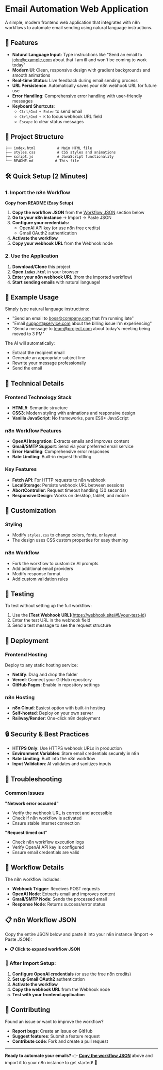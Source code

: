 # Email Automation Web Application

A simple, modern frontend web application that integrates with n8n workflows to automate email sending using natural language instructions.

## 🚀 Features

- **Natural Language Input**: Type instructions like "Send an email to john@example.com about that I am ill and won't be coming to work today"
- **Modern UI**: Clean, responsive design with gradient backgrounds and smooth animations
- **Real-time Status**: Live feedback during email sending process
- **URL Persistence**: Automatically saves your n8n webhook URL for future use
- **Error Handling**: Comprehensive error handling with user-friendly messages
- **Keyboard Shortcuts**: 
  - `Ctrl/Cmd + Enter` to send email
  - `Ctrl/Cmd + K` to focus webhook URL field
  - `Escape` to clear status messages

## 📁 Project Structure

```
├── index.html          # Main HTML file
├── styles.css          # CSS styles and animations
├── script.js           # JavaScript functionality
└── README.md          # This file
```

## 🛠️ Quick Setup (2 Minutes)

### 1. Import the n8n Workflow

**Copy from README (Easy Setup)**
1. **Copy the workflow JSON** from the [Workflow JSON](#-n8n-workflow-json) section below
2. **Go to your n8n instance** → Import → Paste JSON
3. **Configure your credentials:**
   - OpenAI API key (or use n8n free credits)
   - Gmail OAuth2 authentication
4. **Activate the workflow**
5. **Copy your webhook URL** from the Webhook node

### 2. Use the Application

1. **Download/Clone** this project
2. **Open `index.html`** in your browser
3. **Enter your n8n webhook URL** (from the imported workflow)
4. **Start sending emails** with natural language!

## 📧 Example Usage

Simply type natural language instructions:
- "Send an email to boss@company.com that I'm running late"
- "Email support@service.com about the billing issue I'm experiencing"  
- "Send a message to team@project.com about today's meeting being moved to 3 PM"

The AI will automatically:
- Extract the recipient email
- Generate an appropriate subject line
- Rewrite your message professionally
- Send the email

## 🔧 Technical Details

### Frontend Technology Stack
- **HTML5**: Semantic structure
- **CSS3**: Modern styling with animations and responsive design
- **Vanilla JavaScript**: No frameworks, pure ES6+ JavaScript

### n8n Workflow Features
- **OpenAI Integration**: Extracts emails and improves content
- **Gmail/SMTP Support**: Send via your preferred email service
- **Error Handling**: Comprehensive error responses
- **Rate Limiting**: Built-in request throttling

### Key Features
- **Fetch API**: For HTTP requests to n8n webhook
- **LocalStorage**: Persists webhook URL between sessions
- **AbortController**: Request timeout handling (30 seconds)
- **Responsive Design**: Works on desktop, tablet, and mobile

## 🎨 Customization

### Styling
- Modify `styles.css` to change colors, fonts, or layout
- The design uses CSS custom properties for easy theming

### n8n Workflow
- Fork the workflow to customize AI prompts
- Add additional email providers
- Modify response format
- Add custom validation rules

## 🧪 Testing

To test without setting up the full workflow:
1. Use the **[Test Webhook URL]**(https://webhook.site/#!/your-test-id)
2. Enter the test URL in the webhook field  
3. Send a test message to see the request structure

## 🚀 Deployment

### Frontend Hosting
Deploy to any static hosting service:
- **Netlify**: Drag and drop the folder
- **Vercel**: Connect your GitHub repository
- **GitHub Pages**: Enable in repository settings

### n8n Hosting
- **n8n Cloud**: Easiest option with built-in hosting
- **Self-hosted**: Deploy on your own server
- **Railway/Render**: One-click n8n deployment

## 🔒 Security & Best Practices

- **HTTPS Only**: Use HTTPS webhook URLs in production
- **Environment Variables**: Store email credentials securely in n8n
- **Rate Limiting**: Built into the n8n workflow
- **Input Validation**: AI validates and sanitizes inputs

## 🐛 Troubleshooting

### Common Issues

**"Network error occurred"**
- Verify the webhook URL is correct and accessible
- Check if n8n workflow is activated
- Ensure stable internet connection

**"Request timed out"**  
- Check n8n workflow execution logs
- Verify OpenAI API key is configured
- Ensure email credentials are valid

## 📄 Workflow Details

The n8n workflow includes:
- **Webhook Trigger**: Receives POST requests
- **OpenAI Node**: Extracts email and improves content  
- **Gmail/SMTP Node**: Sends the processed email
- **Response Node**: Returns success/error status

## 📋 n8n Workflow JSON

Copy the entire JSON below and paste it into your n8n instance (Import → Paste JSON):

<details>
<summary><strong>📋 Click to expand workflow JSON</strong></summary>

```json
{
  "name": "Email Automation",
  "nodes": [
    {
      "parameters": {
        "httpMethod": "POST",
        "path": "send-email",
        "responseMode": "responseNode",
        "options": {}
      },
      "type": "n8n-nodes-base.webhook",
      "typeVersion": 2,
      "position": [
        0,
        0
      ],
      "id": "9eb45f87-3f37-4f49-83c5-b8145ce0c090",
      "name": "Webhook",
      "webhookId": "e62f96c0-5f18-4804-8930-f34b9c4695e4"
    },
    {
      "parameters": {
        "promptType": "define",
        "text": "={{ $json.body.text }}",
        "options": {
          "systemMessage": "You are an email automation assistant. When you receive a natural language email request, you should:\n\n1. Parse the request to extract the recipient email address\n2. Generate an appropriate subject line  \n3. Create a professional email body\n4. Use the Gmail tool to send the email\n\nIMPORTANT: You have access to a Gmail tool. Use it to send emails with these parameters:\n- to: (recipient email address)\n- subject: (generated subject line)\n- message: (professional email body)\n\nExamples:\nInput: \"Send an email to boss@company.com that I'm running late\"\nAction: Use Gmail tool with:\n- to: boss@company.com\n- subject: \"Running Late Today\" \n- message: \"Dear Boss,\\n\\nI wanted to let you know that I am running late today. I apologize for any inconvenience this may cause.\\n\\nBest regards\"\n\nAlways confirm when the email has been sent successfully."
        }
      },
      "type": "@n8n/n8n-nodes-langchain.agent",
      "typeVersion": 2,
      "position": [
        220,
        0
      ],
      "id": "7d1a8d0f-c8de-44c1-b5b5-884557507f12",
      "name": "AI Agent"
    },
    {
      "parameters": {
        "model": {
          "__rl": true,
          "mode": "list",
          "value": "gpt-4.1-mini"
        },
        "options": {}
      },
      "type": "@n8n/n8n-nodes-langchain.lmChatOpenAi",
      "typeVersion": 1.2,
      "position": [
        220,
        200
      ],
      "id": "97ae2a99-5f42-4167-ac43-fd82b3b9fa8f",
      "name": "OpenAI Chat Model",
      "credentials": {
        "openAiApi": {
          "id": "qsrVNzLhHX2N3yvV",
          "name": "n8n free OpenAI API credits"
        }
      }
    },
    {
      "parameters": {
        "descriptionType": "manual",
        "toolDescription": "Use this tool to send emails. The AI will provide these parameters:\n- to: recipient email address (required)\n- subject: email subject line (required) \n- message: email body content (required)\n\nAlways extract the recipient email from the user's natural language request and generate appropriate professional subject lines and email content.",
        "sendTo": "={{ /*n8n-auto-generated-fromAI-override*/ $fromAI('To', ``, 'string') }}",
        "subject": "={{ /*n8n-auto-generated-fromAI-override*/ $fromAI('Subject', ``, 'string') }}",
        "emailType": "text",
        "message": "={{ /*n8n-auto-generated-fromAI-override*/ $fromAI('Message', ``, 'string') }}",
        "options": {}
      },
      "type": "n8n-nodes-base.gmailTool",
      "typeVersion": 2.1,
      "position": [
        380,
        200
      ],
      "id": "f427c998-c979-441a-8a3a-88bcf4270f50",
      "name": "Gmail",
      "webhookId": "e71d5788-0f59-422f-a0e7-b048ad6fea2c",
      "credentials": {
        "gmailOAuth2": {
          "id": "XXJLD3Frts3yb7hZ",
          "name": "Gmail account 3"
        }
      }
    },
    {
      "parameters": {
        "respondWith": "json",
        "responseBody": "{\n  \"success\": true,\n  \"message\": \"{{ $json.output }}\",\n  \"agent_response\": \"Email processed and sent successfully\"\n}",
        "options": {}
      },
      "type": "n8n-nodes-base.respondToWebhook",
      "typeVersion": 1.4,
      "position": [
        580,
        0
      ],
      "id": "0a196a8c-1885-4e04-a73e-6fe0215df07c",
      "name": "Respond to Webhook"
    }
  ],
  "pinData": {},
  "connections": {
    "Webhook": {
      "main": [
        [
          {
            "node": "AI Agent",
            "type": "main",
            "index": 0
          }
        ]
      ]
    },
    "OpenAI Chat Model": {
      "ai_languageModel": [
        [
          {
            "node": "AI Agent",
            "type": "ai_languageModel",
            "index": 0
          }
        ]
      ]
    },
    "Gmail": {
      "ai_tool": [
        [
          {
            "node": "AI Agent",
            "type": "ai_tool",
            "index": 0
          }
        ]
      ]
    },
    "AI Agent": {
      "main": [
        [
          {
            "node": "Respond to Webhook",
            "type": "main",
            "index": 0
          }
        ]
      ]
    }
  },
  "active": true,
  "settings": {
    "executionOrder": "v1"
  },
  "versionId": "cd2044ed-fd89-4fc3-a585-2c6892123a1e",
  "meta": {
    "templateCredsSetupCompleted": true,
    "instanceId": "d3718f0add37847c7ebb776760910702017bd6f9f4200df4f3e137c6af82926a"
  },
  "id": "Yz7AMjSHjUYy7u88",
  "tags": []
}
```

</details>

### 🔧 After Import Setup:

1. **Configure OpenAI credentials** (or use the free n8n credits)
2. **Set up Gmail OAuth2** authentication 
3. **Activate the workflow**
4. **Copy the webhook URL** from the Webhook node
5. **Test with your frontend application**

## 🤝 Contributing

Found an issue or want to improve the workflow?
- **Report bugs**: Create an issue on GitHub
- **Suggest features**: Submit a feature request
- **Contribute code**: Fork and create a pull request

---

**Ready to automate your emails?** 
👉 **[Copy the workflow JSON](#-n8n-workflow-json)** above and import it to your n8n instance to get started! 🎉 